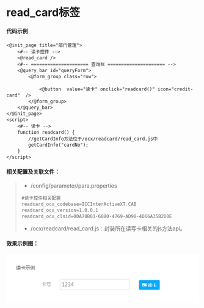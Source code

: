 # read\_card标签

#### 代码示例

```
<@init_page title="部门管理">
    <#-- 读卡控件 -->
    <@read_card />
    <#-- ===================== 查询栏 ===================== -->
    <@query_bar id="queryForm">
        <@form_group class="row">
            
            <@button  value="读卡" onclick="readcard()" icon="credit-card"  />
        </@form_group>
    </@query_bar>
</@init_page>
<script>
    <#-- 读卡 -->
    function readcard() {
        //getCardInfo方法位于/ocx/readcard/read_card.js中
        getCardInfo("cardNo");
    }
</script>
```

#### 相关配置及关联文件：

> * /config/parameter/para.properties
>
> ```
> #读卡控件相关配置
> readcard_ocx_codebase=ICCInterActiveXT.CAB
> readcard_ocx_version=1.0.0.1
> readcard_ocx_clsid=00A78B01-6080-4769-AD98-4D66A35B2D0E
> ```
>
> * /ocx/readcard/read\_card.js：封装所在读写卡相关的js方法api。

#### 效果示例图：

![](/assets/readcard1.png)

#### 



